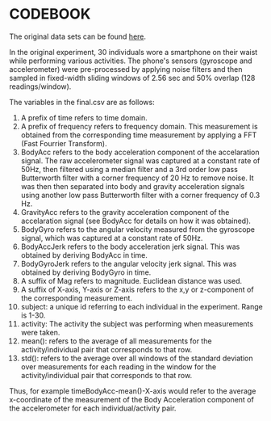 # CODEBOOK

The original data sets can be found [here](https://d396qusza40orc.cloudfront.net/getdata%2Fprojectfiles%2FUCI%20HAR%20Dataset.zip).

In the original experiment, 30 individuals wore a smartphone on their waist while performing various activities. The phone's sensors (gyroscope and accelerometer) were pre-processed by applying noise filters and then sampled in fixed-width sliding windows of 2.56 sec and 50% overlap (128 readings/window).

The variables in the final.csv are as follows:
1. A prefix of time refers to time domain.
2. A prefix of frequency refers to frequency domain. This measurement is obtained from the corresponding time measurement by applying a FFT (Fast Fourrier Transform).
3. BodyAcc refers to the body acceleration component of the accelaration signal. The raw accelerometer signal was captured at a constant rate of 50Hz, then filtered using a median filter and a 3rd order low pass Butterworth filter with a corner frequency of 20 Hz to remove noise. It was then then separated into body and gravity acceleration signals using another low pass Butterworth filter with a corner frequency of 0.3 Hz. 
4. GravityAcc refers to the gravity acceleration component of the accelaration signal (see BodyAcc for details on how it was obtained).
5. BodyGyro refers to the angular velocity measured from the gyroscope signal, which was captured at a constant rate of 50Hz.
6. BodyAccJerk refers to the body acceleration jerk signal. This was obtained by deriving BodyAcc in time.
7. BodyGyroJerk refers to the angular velocity jerk signal. This was obtained by deriving BodyGyro in time.
8. A suffix of Mag refers to magnitude. Euclidean distance was used.
9. A suffix of X-axis, Y-axis or Z-axis refers to the x,y or z-component of the corresponding measurement.
10. subject: a unique id referring to each individual in the experiment. Range is 1-30.
11. activity: The activity the subject was performing when measurements were taken.
12. mean(): refers to the average of all measurements for the activity/individual pair that corresponds to that row.
13. std(): refers to the average over all windows of the standard deviation over measurements for each reading in the window for the activity/individual pair that corresponds to that row.

Thus, for example timeBodyAcc-mean()-X-axis would refer to the average x-coordinate of the measurement of the Body Acceleration component of the accelerometer for each individual/activity pair.
